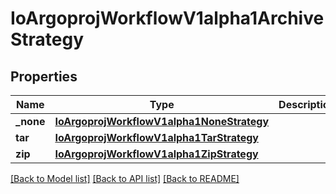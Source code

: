 # IoArgoprojWorkflowV1alpha1ArchiveStrategy

## Properties
Name | Type | Description | Notes
------------ | ------------- | ------------- | -------------
**_none** | [**IoArgoprojWorkflowV1alpha1NoneStrategy**](IoArgoprojWorkflowV1alpha1NoneStrategy.md) |  | [optional] 
**tar** | [**IoArgoprojWorkflowV1alpha1TarStrategy**](IoArgoprojWorkflowV1alpha1TarStrategy.md) |  | [optional] 
**zip** | [**IoArgoprojWorkflowV1alpha1ZipStrategy**](IoArgoprojWorkflowV1alpha1ZipStrategy.md) |  | [optional] 

[[Back to Model list]](../README.md#documentation-for-models) [[Back to API list]](../README.md#documentation-for-api-endpoints) [[Back to README]](../README.md)


